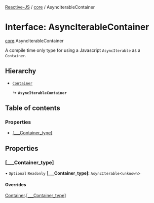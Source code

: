 [Reactive-JS](../README.md) / [core](../modules/core.md) / AsyncIterableContainer

# Interface: AsyncIterableContainer

[core](../modules/core.md).AsyncIterableContainer

A compile time only type for using a Javascript `AsyncIterable` as a `Container`.

## Hierarchy

- [`Container`](core.Container-1.md)

  ↳ **`AsyncIterableContainer`**

## Table of contents

### Properties

- [[\_\_\_Container\_type]](core.AsyncIterableContainer.md#[___container_type])

## Properties

### [\_\_\_Container\_type]

• `Optional` `Readonly` **[\_\_\_Container\_type]**: `AsyncIterable`<`unknown`\>

#### Overrides

[Container](core.Container-1.md).[[___Container_type]](core.Container-1.md#[___container_type])
